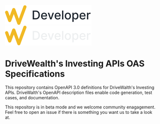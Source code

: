 ![DW Developer Logo](./static/dw-logo-dark.svg#gh-light-mode-only)
![DW Developer Logo](./static/dw-logo-light.svg#gh-dark-mode-only)

# DriveWealth's Investing APIs OAS Specifications

This repository contains OpenAPI 3.0 definitions for DriveWalth's Investing APIs. DriveWalth's OpenAPI description files enable code generation, test cases, and documentation.

This repository is in beta mode and we welcome community enagagement. Feel free to open an issue if there is something you want us to take a look at.